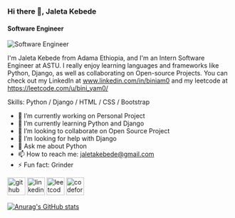 ### Hi there 👋, Jaleta Kebede
#### Software Engineer
![Software Engineer](https://img.freepik.com/free-photo/top-view-blue-monday-concept-with-copy-space_23-2148719974.jpg?w=740&t=st=1718626933~exp=1718627533~hmac=2bd062797189b4c2ccc3eebb435aa6949566f39648bfcf7d7b1b1e75a22a55ac)

I'm Jaleta Kebede from Adama Ethiopia, and I'm an Intern Software Engineer at ASTU. I really enjoy learning languages and frameworks like Python, Django, as well as collaborating on Open-source Projects. You can check out my LinkedIn at www.linkedin.com/in/biniam0 and my leetcode at https://leetcode.com/u/bini_yam0/

Skills: Python / Django /  HTML / CSS / Bootstrap

- 🔭 I’m currently working on Personal Project 
- 🌱 I’m currently learning Python and Django 
- 👯 I’m looking to collaborate on Open Source Project 
- 🤔 I’m looking for help with Django 
- 💬 Ask me about Python 
- 📫 How to reach me: jaletakebede@gmail.com 
- ⚡ Fun fact: Grinder 


[<img src='https://cdn.jsdelivr.net/npm/simple-icons@3.0.1/icons/github.svg' alt='github' height='40'>](https://github.com/github.com/biniam0)  [<img src='https://cdn.jsdelivr.net/npm/simple-icons@3.0.1/icons/linkedin.svg' alt='linkedin' height='40'>](https://www.linkedin.com/in/www.linkedin.com/in/biniam0/)  [<img src='https://cdn.jsdelivr.net/npm/simple-icons@3.0.1/icons/leetcode.svg' alt='leetcode' height='40'>](https://leetcode.com/u/bini_yam0/)  [<img src='https://cdn.jsdelivr.net/npm/simple-icons@3.0.1/icons/codeforces.svg' alt='codeforces' height='40'>](https://codeforces.com/profile/bini_yam0)  



[![Anurag's GitHub stats](https://github-readme-stats.vercel.app/api?username=biniam0)](https://github.com/anuraghazra/github-readme-stats)


<!---
biniam0/biniam0 is a ✨ special ✨ repository because its `README.md` (this file) appears on your GitHub profile.
You can click the Preview link to take a look at your changes.
--->
